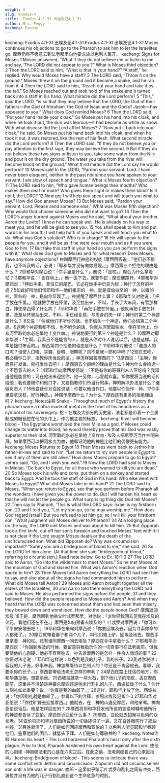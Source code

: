 ```yaml
---
weight: 4
slug: exodus-4
title:  Exodus 4-1-31 出埃及记4-1-31
author: Mrs. Peggy
kecheng: Exodus
---
```

kecheng: Exodus 4:1-31 出埃及记4:1-31
Exodus 4:1-31
出埃及记4:1-31
            Moses continues his objections to go to the Pharaoh to ask him to let the Israelites go.
摩西仍然不愿意去到法老那里向他要求放以色列人离开。
kecheng: Signs for Moses
    1 Moses answered, “What if they do not believe me or listen to me and say, ‘The LORD did not appear to you’?” What is Moses third objection?
   2 Then the LORD said to him, “What is that in your hand?”
   “A staff,” he replied. Why would Moses have a staff?
   3 The LORD said, “Throw it on the ground.”
   Moses threw it on the ground and it became a snake, and he ran from it. 4 Then the LORD said to him, “Reach out your hand and take it by the tail.” So Moses reached out and took hold of the snake and it turned back into a staff in his hand. What miracle did the Lord perform? 5 “This,” said the LORD, “is so that they may believe that the LORD, the God of their fathers—the God of Abraham, the God of Isaac and the God of Jacob—has appeared to you.” What does God remind Moses?
   6 Then the LORD said, “Put your hand inside your cloak.” So Moses put his hand into his cloak, and when he took it out, the skin was leprous—it had become as white as snow. With what disease did the Lord afflict Moses?
   7 “Now put it back into your cloak,” he said. So Moses put his hand back into his cloak, and when he took it out, it was restored, like the rest of his flesh. What second miracle did the Lord perform?
   8 Then the LORD said, “If they do not believe you or pay attention to the first sign, they may believe the second. 9 But if they do not believe these two signs or listen to you, take some water from the Nile and pour it on the dry ground. The water you take from the river will become blood on the ground.” What third miracle did the Lord say he would perform?
   10 Moses said to the LORD, “Pardon your servant, Lord. I have never been eloquent, neither in the past nor since you have spoken to your servant. I am slow of speech and tongue.” What is Moses fourth objection?
   11 The LORD said to him, “Who gave human beings their mouths? Who makes them deaf or mute? Who gives them sight or makes them blind? Is it not I, the LORD? 12 Now go; I will help you speak and will teach you what to say.” How did God answer Moses?
   13 But Moses said, “Pardon your servant, Lord. Please send someone else.” What was Moses fifth objection? Why would God choose someone who did not want to go?
   14 Then the LORD’s anger burned against Moses and he said, “What about your brother, Aaron the Levite? I know he can speak well. He is already on his way to meet you, and he will be glad to see you. 15 You shall speak to him and put words in his mouth; I will help both of you speak and will teach you what to do. What was God's solution? Who is in charge? 16 He will speak to the people for you, and it will be as if he were your mouth and as if you were God to him. 17 But take this staff in your hand so you can perform the signs with it.” What does God give to Moses and for what reason? Does Moses have anymore objections?
神赐摩西行神迹的权能
1摩西回答说：「他们必不信我，也不听我的话，必说：『耶和华并没有向你显现。』」摩西第三个拒绝的理由是什么？
2耶和华对摩西说：「你手里是什么？」他说：「是杖。」摩西为什么拿着杖？
3耶和华说：「丢在地上。」他一丢下去，就变作蛇；摩西便跑开。4耶和华对摩西说：「伸出手来，拿住它的尾巴，它必在你手中仍变为杖；神行了怎样的神迹？5如此好叫他们信耶和华—他们祖宗的　神，就是亚伯拉罕的　神，以撒的　神，雅各的　神，是向你显现了。」神提醒了摩西什么事？
6耶和华又对他说：「把手放在怀里。」他就把手放在怀里，及至抽出来，不料，手长了大麻风，有雪那样白。神使摩西得了什么病？
7耶和华说：「再把手放在怀里。」他就再把手放在怀里，及至从怀里抽出来，不料，手已经复原，与周身的肉一样；神行的第二个神迹是什么？
8又说：「倘或他们不听你的话，也不信头一个神迹，他们必信第二个神迹。9这两个神迹若都不信，也不听你的话，你就从河里取些水，倒在旱地上，你从河里取的水必在旱地上变作血。」神说祂要行的第三个神迹是什么？
10摩西对耶和华说：「主啊，我素日不是能言的人，就是从你对仆人说话以后，也是这样。我本是拙口笨舌的。」摩西第四个拒绝的理由是什么？
11耶和华对他说：「谁造人的口呢？谁使人口哑、耳聋、目明、眼瞎呢？岂不是我—耶和华吗？12现在去吧，我必赐你口才，指教你所当说的话。」神怎样回答摩西的？
13摩西说：「主啊，你愿意打发谁，就打发谁去吧！」摩西第五个拒绝的理由是什么？神为什么会捡选一个不愿意去的人？
14耶和华向摩西发怒说：「不是有你的哥哥利未人亚伦吗？我知道他是能言的；现在他出来迎接你，他一见你，心里就欢喜。15你要将当说的话传给他；我也要赐你和他口才，又要指教你们所当行的事。神的解决办法是什么？谁做负责人？16他要替你对百姓说话；你要以他当作口，他要以你当作　神。17你手里要拿这杖，好行神迹。」神赐予摩西什么？为什么？摩西还有更多的拒绝理由吗？
kecheng: Notes注释
Snake - Throughout much of Egypt's history the pharaoh wore a cobra made of metal on the front of his headdress as a symbol of his sovereignty.
蛇 - 在埃及大部分的历史里，法老都是带着一个金属制成的眼镜蛇在他的头巾上，作为他主权的标志。
kecheng: River will become blood - The Egyptians worshiped the river Mile as a god. If Moses could change its water into blood, he would thereby prove that his God was vastly superior to their idol.
河里取的水必在旱地上变作血-  埃及人把尼罗河当作神明来拜。如果摩西可以把河水变为血，他即证明他的神是比他们的偶像更有能力。
kecheng: Moses Returns to Egypt
    18 Then Moses went back to Jethro his father-in-law and said to him, “Let me return to my own people in Egypt to see if any of them are still alive.” How does Moses prepare to go to Egypt?
   Jethro said, “Go, and I wish you well.”
   19 Now the LORD had said to Moses in Midian, “Go back to Egypt, for all those who wanted to kill you are dead.” 20 So Moses took his wife and sons, put them on a donkey and started back to Egypt. And he took the staff of God in his hand. Who else went with Moses to Egypt? What did Moses take in his hand?
   21 The LORD said to Moses, “When you return to Egypt, see that you perform before Pharaoh all the wonders I have given you the power to do. But I will harden his heart so that he will not let the people go. What surprising thing did God tell Moses? 22 Then say to Pharaoh, ‘This is what the LORD says: Israel is my firstborn son, 23 and I told you, “Let my son go, so he may worship me.” How does God regard Israel? But you refused to let him go; so I will kill your firstborn son.’”What judgment will Moses deliver to Pharaoh?
   24 At a lodging place on the way, the LORD met Moses and was about to kill him. 25 But Zipporah took a flint knife, cut off her son’s foreskin and touched Moses’ feet with it.It is not clear if the Lord sought Moses death or the death of the uncircumcised son. What did Zipporah do? Why was circumcision important? “Surely you are a bridegroom of blood to me,” she said. 26 So the LORD let him alone. (At that time she said “bridegroom of blood,” referring to circumcision.) Read note below. Go to Ex. 18:1-3
   27 The LORD said to Aaron, “Go into the wilderness to meet Moses.” So he met Moses at the mountain of God and kissed him. What was Aaron's reaction when God spoke to him? 28 Then Moses told Aaron everything the LORD had sent him to say, and also about all the signs he had commanded him to perform. What did Moses tell Aaron?
   29 Moses and Aaron brought together all the elders of the Israelites, 30 and Aaron told them everything the LORD had said to Moses. He also performed the signs before the people, 31 and they believed. How did the people respond to Moses and Aaron? And when they heard that the LORD was concerned about them and had seen their misery, they bowed down and worshiped. How did the people honor God?
摩西返回埃及
18于是，摩西回到他岳父叶忒罗那里，对他说：「求你容我回去见我在埃及的弟兄，看他们还在不在。」摩西是如何预备去埃及的？
叶忒罗对摩西说：「你可以平平安安地去吧！」19耶和华在米甸对摩西说：「你要回埃及去，因为寻索你命的人都死了。」20摩西就带着妻子和两个儿子，叫他们骑上驴，回埃及地去。摩西手里拿着　神的杖。还有谁同摩西一同去埃及？摩西在手中拿着什么？
21耶和华对摩西说：「你回到埃及的时候，要留意将我指示你的一切奇事行在法老面前。但我要使他的心刚硬，他必不容百姓去。神告诉摩西的是怎样一件令人惊讶的事？22你要对法老说：『耶和华这样说：以色列是我的儿子，我的长子。23我对你说过：容我的儿子去，好事奉我。神怎样看待以色列人的？你还是不肯容他去。看哪，我要杀你的长子。』」摩西要带给法老王怎样的审判？
24摩西在路上住宿的地方，耶和华遇见他，想要杀他。25西坡拉就拿一块火石，割下他儿子的阳皮，丢在摩西脚前，这里并不清楚是神要杀摩西还是他未行割礼的儿子。西坡拉做了什么？为什么割礼如此重要？说：「你真是我的血郎了。」26这样，耶和华才放了他。西坡拉说：「你因割礼就是血郎了。」参看以下的注释，参照出埃及记18:1-3
27耶和华对亚伦说：「你往旷野去迎接摩西。」他就去，在　神的山遇见摩西，和他亲嘴。神向亚伦说话后，他是怎样回应的？28摩西将耶和华打发他所说的言语和嘱咐他所行的神迹都告诉了亚伦。摩西告诉亚伦什么事？
29摩西、亚伦就去招聚以色列的众长老。30亚伦将耶和华对摩西所说的一切话述说了一遍，又在百姓眼前行了那些神迹，31百姓就信了。人们是如何回应摩西和亚伦的？以色列人听见耶和华眷顾他们，鉴察他们的困苦，就低头下拜。人们是如何尊敬神的？
kecheng: Notes注释
Harden his heart - The Lord hardened Pharaoh's heart only after the sixth plague. Prior to that, Pharaoh hardened his own heart against the Lord.
使他的心刚硬 -神刚硬法老的心是在六灾之后。在此之前，法老刚硬自己的心来抵挡神。
kecheng: Bridegroom of blood - This seems to indicate there was some conflict with Jethro and circumcision. Zipporah did not circumcise her son until a life was in danger.
血郎 - 这里似乎暗示叶忒罗和割礼之间有冲突，西坡拉并没有为他的儿子行割礼直到这个生命危急的时刻。
